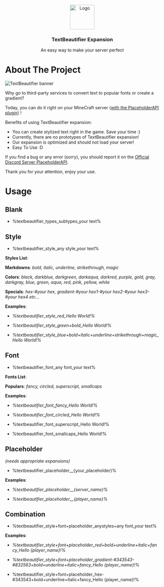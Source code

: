 
<br/>
<div align="center">
<a href="https://wiki.placeholderapi.com/">
<img src="https://i.imgur.com/NHwM8eV.png" alt="Logo" width="80" height="80">
</a>
<h3 align="center">TextBeautifier Expansion</h3>
<p align="center">
An easy way to make your server perfect


  


</p>
</div>

# About The Project

![TextBeautifier banner](https://i.imgur.com/mjyqD1S.png)

Why go to third-party services to convert text to popular fonts or create a gradient? 

Today, you can do it right on your MineCraft server ([with the PlaceholderAPI plugin](https://placeholderapi.com/)) !

Benefits of using TextBeautifier expansion:

- You can create stylized text right in the game. Save your time :)
- Currently, there are no prototypes of TextBeautifier expansion!
- Our expansion is optimized and should not load your server!
- Easy To Use :D

If you find a bug or any error (sorry), you should report it on the [Official Discord Server PlaceholderAPI](https://discord.gg/helpchat).

Thank you for your attention, enjoy your use.
# Usage

## Blank
 - %textbeautifier_types_subtypes_your text%

## Style

 - %textbeautifier_style_any style_your text%

**Styles List**:

**Markdowns**: *bold, italic, underline, strikethrough, magic*

**Colors**: *black, darkblue, darkgreen, darkaqua, darkred, purple, gold, gray, darkgray, blue, green, aqua, red, pink, yellow, white*

**Specials**: *hex-#your hex, gradient-#your hex1-#your hex2-#your hex3-#your hex4 etc...*

**Examples**: 

* *%textbeautifier_style_red_Hello World!%*

* *%textbeautifier_style_green+bold_Hello World!%*

* *%textbeautifier_style_blue+bold+italic+underline+strikethrough+magic_Hello World!%*



## Font

 - %textbeautifier_font_any font_your text%

**Fonts List**:

**Populars**: *fancy, circled, superscript, smallcaps*

**Examples**: 

* *%textbeautifier_font_fancy_Hello World!%*

* *%textbeautifier_font_circled_Hello World!%*

* %textbeautifier_font_superscript_Hello World!%

* %textbeautifier_font_smallcaps_Hello World!%



## Placeholder
*(needs appropriate expansions)*

 - %textbeautifier_placeholder__{your_placeholder}%

**Examples**: 

* *%textbeautifier_placeholder__{server_name}%*

* *%textbeautifier_placeholder__{player_name}%*



## Combination

 - %textbeautifier_style+font+placeholder_anystyles+any font_your text%

**Examples**: 

* *%textbeautifier_style+font+placeholder_red+bold+underline+italic+fancy_Hello {player_name}!%*

* *%textbeautifier_style+font+placeholder_gradient-#343543-#832563+bold+underline+italic+fancy_Hello {player_name}!%*

* %textbeautifier_style+font+placeholder_hex-#343543+bold+underline+italic+fancy_Hello {player_name}!%

